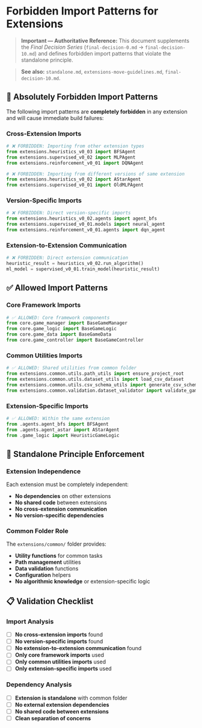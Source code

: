 # Forbidden Import Patterns for Extensions

> **Important — Authoritative Reference:** This document supplements the _Final Decision Series_ (`final-decision-0.md` → `final-decision-10.md`) and defines forbidden import patterns that violate the standalone principle.

> **See also:** `standalone.md`, `extensions-move-guidelines.md`, `final-decision-10.md`.

## 🚫 **Absolutely Forbidden Import Patterns**

The following import patterns are **completely forbidden** in any extension and will cause immediate build failures:

### **Cross-Extension Imports**
```python
# ❌ FORBIDDEN: Importing from other extension types
from extensions.heuristics_v0_03 import BFSAgent
from extensions.supervised_v0_02 import MLPAgent
from extensions.reinforcement_v0_01 import DQNAgent

# ❌ FORBIDDEN: Importing from different versions of same extension
from extensions.heuristics_v0_02 import AStarAgent
from extensions.supervised_v0_01 import OldMLPAgent
```

### **Version-Specific Imports**
```python
# ❌ FORBIDDEN: Direct version-specific imports
from extensions.heuristics_v0_02.agents import agent_bfs
from extensions.supervised_v0_01.models import neural_agent
from extensions.reinforcement_v0_01.agents import dqn_agent
```

### **Extension-to-Extension Communication**
```python
# ❌ FORBIDDEN: Direct extension communication
heuristic_result = heuristics_v0_02.run_algorithm()
ml_model = supervised_v0_01.train_model(heuristic_result)
```

## ✅ **Allowed Import Patterns**

### **Core Framework Imports**
```python
# ✅ ALLOWED: Core framework components
from core.game_manager import BaseGameManager
from core.game_logic import BaseGameLogic
from core.game_data import BaseGameData
from core.game_controller import BaseGameController
```

### **Common Utilities Imports**
```python
# ✅ ALLOWED: Shared utilities from common folder
from extensions.common.utils.path_utils import ensure_project_root
from extensions.common.utils.dataset_utils import load_csv_dataset
from extensions.common.utils.csv_schema_utils import generate_csv_schema
from extensions.common.validation.dataset_validator import validate_game_state
```

### **Extension-Specific Imports**
```python
# ✅ ALLOWED: Within the same extension
from .agents.agent_bfs import BFSAgent
from .agents.agent_astar import AStarAgent
from .game_logic import HeuristicGameLogic
```

## 🎯 **Standalone Principle Enforcement**

### **Extension Independence**
Each extension must be completely independent:
- **No dependencies** on other extensions
- **No shared code** between extensions
- **No cross-extension communication**
- **No version-specific dependencies**

### **Common Folder Role**
The `extensions/common/` folder provides:
- **Utility functions** for common tasks
- **Path management** utilities
- **Data validation** functions
- **Configuration** helpers
- **No algorithmic knowledge** or extension-specific logic

## 📋 **Validation Checklist**

### **Import Analysis**
- [ ] **No cross-extension imports** found
- [ ] **No version-specific imports** found
- [ ] **No extension-to-extension communication** found
- [ ] **Only core framework imports** used
- [ ] **Only common utilities imports** used
- [ ] **Only extension-specific imports** used

### **Dependency Analysis**
- [ ] **Extension is standalone** with common folder
- [ ] **No external extension dependencies**
- [ ] **No shared code between extensions**
- [ ] **Clean separation of concerns**
